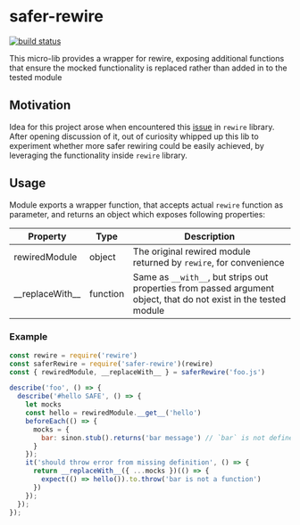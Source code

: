 #  safer-rewire

[![build status](https://travis-ci.com/vileppanen/safer-rewire.svg?branch=master)](https://travis-ci.com/vileppanen/safer-rewire)

This micro-lib provides a wrapper for rewire, exposing additional functions that ensure the mocked functionality is replaced rather than added in to the tested module

## Motivation

Idea for this project arose when encountered this [issue](https://github.com/jhnns/rewire/issues/182) in `rewire` library. After opening discussion of it, out of curiosity whipped up this lib to experiment whether more safer rewiring could be easily achieved, by leveraging the functionality inside `rewire` library.

## Usage

Module exports a wrapper function, that accepts actual `rewire` function as parameter, and returns an object which exposes following properties:


Property | Type | Description
---------|----------|---------
 rewiredModule | object | The original rewired module returned by `rewire`, for convenience
 \_\_replaceWith\_\_ | function | Same as `__with__`, but strips out properties from passed argument object, that do not exist in the tested module

### Example
```js
const rewire = require('rewire')
const saferRewire = require('safer-rewire')(rewire)
const { rewiredModule, __replaceWith__ } = saferRewire('foo.js')

describe('foo', () => {
  describe('#hello SAFE', () => {
    let mocks
    const hello = rewiredModule.__get__('hello')
    beforeEach(() => {
      mocks = {
        bar: sinon.stub().returns('bar message') // `bar` is not defined anywhere in foo.js
      }
    });
    it('should throw error from missing definition', () => {
      return __replaceWith__({ ...mocks })(() => {
        expect(() => hello()).to.throw('bar is not a function')
      })
    });
  });
});

```
